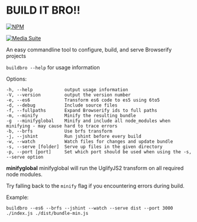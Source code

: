 BUILD IT BRO!!
==============

[![NPM](https://nodei.co/npm/buildbro.png?downloads=true&stars=true)](https://nodei.co/npm/buildbro/)

[![Media Suite](http://mediasuite.co.nz/ms-badge.png)](http://mediasuite.co.nz)

An easy commandline tool to configure, build, and serve Browserify projects

`buildbro --help` for usage information

Options:
```
-h, --help            output usage information
-V, --version         output the version number
-e, --es6             Transform es6 code to es5 using 6to5
-d, --debug           Include source files
-f, --fullpaths       Expand Browserify ids to full paths
-m, --minify          Minify the resulting bundle
-g  --minifyglobal    Minify and include all node_modules when minifying - may cause hard to trace errors
-b, --brfs            Use brfs transform
-j, --jshint          Run jshint before every build
-w, --watch           Watch files for changes and update bundle
-s, --serve [folder]  Serve up files in the given directory
-p, --port [port]     Set which port should be used when using the -s, --serve option
```

**minifyglobal**
minifyglobal will run the UglifyJS2 transform on all required node modules.

Try falling back to the ``minify`` flag if you encountering errors during build.

Example:
```
buildbro --es6 --brfs --jshint --watch --serve dist --port 3000 ./index.js ./dist/bundle-min.js
```
